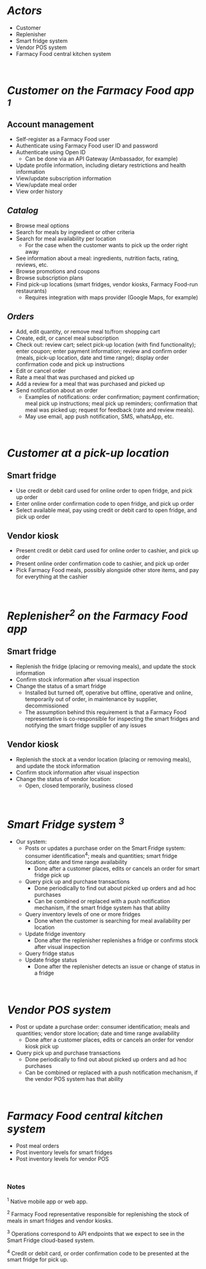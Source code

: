 # ***Actors***
- Customer
- Replenisher
- Smart fridge system
- Vendor POS system
- Farmacy Food central kitchen system 
<br>

# ***Customer on the Farmacy Food app <sup>1</sup>***
## Account management 
- Self-register as a Farmacy Food user
- Authenticate using Farmacy Food user ID and password
- Authenticate using Open ID
    - Can be done via an API Gateway (Ambassador, for example)
- Update profile information, including dietary restrictions and health information
- View/update subscription information
- View/update meal order
- View order history
## ***Catalog*** 
- Browse meal options
- Search for meals by ingredient or other criteria
- Search for meal availability per location
    - For the case when the customer wants to pick up the order right away
- See information about a meal: ingredients, nutrition facts, rating, reviews, etc. 
- Browse promotions and coupons 
- Browse subscription plans 
- Find pick-up locations (smart fridges, vendor kiosks, Farmacy Food-run restaurants)
    - Requires integration with maps provider (Google Maps, for example)
## ***Orders*** 
- Add, edit quantity, or remove meal to/from shopping cart
- Create, edit, or cancel meal subscription
- Check out: review cart; select pick-up location (with find functionality); enter coupon; enter payment information; review and confirm order (meals, pick-up location, date and time range); display order confirmation code and pick up instructions
- Edit or cancel order 
- Rate a meal that was purchased and picked up
- Add a review for a meal that was purchased and picked up
- Send notification about an order 
    - Examples of notifications: order confirmation; payment confirmation; meal pick up instructions; meal pick up reminders; confirmation that meal was picked up; request for feedback (rate and review meals).
    - May use email, app push notification, SMS, whatsApp, etc.

<br>


# ***Customer at a pick-up location***
## Smart fridge
- Use credit or debit card used for online order to open fridge, and pick up order
- Enter online order confirmation code to open fridge, and pick up order
- Select available meal, pay using credit or debit card to open fridge, and pick up order
## Vendor kiosk
- Present credit or debit card used for online order to cashier, and pick up order
- Present online order confirmation code to cashier, and pick up order
- Pick Farmacy Food meals, possibly alongside other store items, and pay for everything at the cashier
<br>

# ***Replenisher<sup>2</sup> on the Farmacy Food app***
## Smart fridge
- Replenish the fridge (placing or removing meals), and update the stock information
- Confirm stock information after visual inspection
- Change the status of a smart fridge
    - Installed but turned off, operative but offline, operative and online, temporarily out of order, in maintenance by supplier, decommissioned
    - The assumption behind this requirement is that a Farmacy Food representative is co-responsible for inspecting the smart fridges and notifying the smart fridge supplier of any issues
## Vendor kiosk
- Replenish the stock at a vendor location (placing or removing meals), and update the stock information
- Confirm stock information after visual inspection
- Change the status of vendor location:
    - Open, closed temporarily, business closed
<br>

# ***Smart Fridge system <sup>3</sup>***
- Our system:
    - Posts or updates a purchase order on the Smart Fridge system: consumer identification<sup>4</sup>; meals and quantities; smart fridge location; date and time range availability
        - Done after a customer places, edits or cancels an order for smart fridge pick up
    - Query pick up and purchase transactions 
        - Done periodically to find out about picked up orders and ad hoc purchases
        - Can be combined or replaced with a push notification mechanism, if the smart fridge system has that ability
    - Query inventory levels of one or more fridges
        - Done when the customer is searching for meal availability per location
    - Update fridge inventory 
        - Done after the replenisher replenishes a fridge or confirms stock after visual inspection
    - Query fridge status
    - Update fridge status
        - Done after the replenisher detects an issue or change of status in a fridge
<br>

# ***Vendor POS system***
- Post or update a purchase order: consumer identification; meals and quantities; vendor store location; date and time range availability 
    - Done after a customer places, edits or cancels an order for vendor kiosk pick up
- Query pick up and purchase transactions 
    - Done periodically to find out about picked up orders and ad hoc purchases
    - Can be combined or replaced with a push notification mechanism, if the vendor POS system has that ability
<br>

# ***Farmacy Food central kitchen system***
- Post meal orders
- Post inventory levels for smart fridges
- Post inventory levels for vendor POS

<br>


### Notes
<p><sup>1</sup> Native mobile app or web app.</p>
<p><sup>2</sup> Farmacy Food representative responsible for replenishing the stock of meals in smart fridges and vendor kiosks.</p>
<p><sup>3</sup> Operations correspond to API endpoints that we expect to see in the Smart Fridge cloud-based system.</p>
<p><sup>4</sup> Credit or debit card, or order confirmation code to be presented at the smart fridge for pick up.</p>






